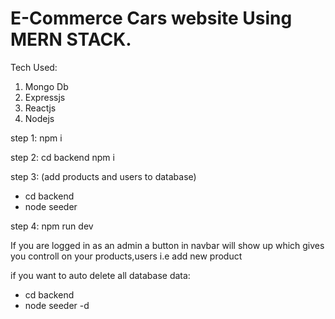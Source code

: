 # E-Commerce Cars website Using MERN STACK.

Tech Used:

1.  Mongo Db
2.  Expressjs
3.  Reactjs
4.  Nodejs

step 1:
npm i

step 2:
cd backend
npm i

step 3: (add products and users to database)

- cd backend
- node seeder

step 4:
npm run dev

If you are logged in as an admin a button in navbar will show up which gives you controll on your products,users i.e add new product

if you want to auto delete all database data:

- cd backend
- node seeder -d
